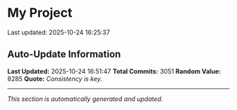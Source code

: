 # My Project


Last updated: 2025-10-24 16:25:37


















































































































































































































































































































































































































































































































































































































































































































































































































































































































































































































































































































































































































































































































































































































































































































































































































































































































































































































































































































































































































































































































































































































































































































































































































































































































































































































































































































































































































































































































































































































































































































































































































































































































































































































































































































































































## Auto-Update Information

**Last Updated:** 2025-10-24 16:51:47
**Total Commits:** 3051
**Random Value:** 8285
**Quote:** _Consistency is key._

---
_This section is automatically generated and updated._